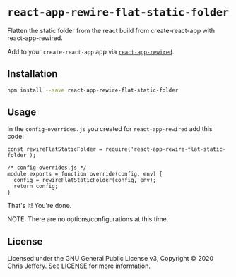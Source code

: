 # `react-app-rewire-flat-static-folder`
Flatten the static folder from the react build from create-react-app with react-app-rewired.

Add to your `create-react-app` app via [`react-app-rewired`](https://github.com/timarney/react-app-rewired).

## Installation
```sh
npm install --save react-app-rewire-flat-static-folder
```

## Usage

In the `config-overrides.js` you created for `react-app-rewired` add this code:

```JS
const rewireFlatStaticFolder = require('react-app-rewire-flat-static-folder');

/* config-overrides.js */
module.exports = function override(config, env) {
  config = rewireFlatStaticFolder(config, env);
  return config;
}
```

That's it! You're done.

NOTE: There are no options/configurations at this time.

## License

Licensed under the GNU General Public License v3, Copyright ©️ 2020 Chris Jeffery. See [LICENSE](LICENSE) for more information.
